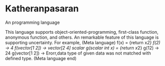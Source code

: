 # Katheranpasaran
An programming language

This language supports object-oriented-programming, first-class function, anonymous function, and others.
An remarkable feature of this language is supporting uncertainty.
For example,
(Meta language)
f(x) = {return x*2}
f(2) -> 4
f(vector[1 2]) -> vector[2 4]
scalar g(scalar int x) = {return x*2}
g(12) -> 24
g(vector[1 2]) -> Erorr,data type of given data was not matched with defined type.
(Meta language end)
